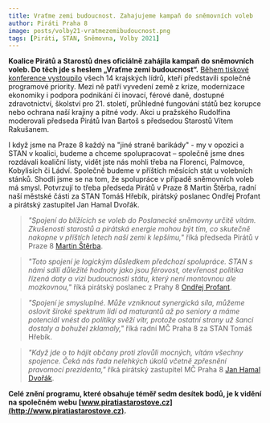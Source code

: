 ```yaml
---
title: Vraťme zemi budoucnost. Zahajujeme kampaň do sněmovních voleb
author: Piráti Praha 8
image: posts/volby21-vratmezemibudoucnost.png
tags: [Piráti, STAN, Sněmovna, Volby 2021]
---
```


**Koalice Pirátů a Starostů dnes oficiálně zahájila kampaň do sněmovních voleb. Do těch jde s heslem „Vraťme zemi budoucnost“.** [Během tiskové konference vystoupilo](https://www.facebook.com/ceska.piratska.strana/videos/2897856157132767) všech 14 krajských lídrů, kteří představili společné programové priority. Mezi ně patří vyvedení země z krize, modernizace ekonomiky i podpora podnikání či inovací, férové daně, dostupné zdravotnictví, školství pro 21. století, průhledné fungování států bez korupce nebo ochrana naší krajiny a pitné vody. Akci u pražského Rudolfina moderovali předseda Pirátů Ivan Bartoš s předsedou Starostů Vítem Rakušanem.

I když jsme na Praze 8 každý na "jiné straně barikády" - my v opozici a STAN v koalici, budeme a chceme spolupracovat – společně jsme dnes rozdávali koaliční listy, vidět jste nás mohli třeba na Florenci, Palmovce, Kobylisích či Ládví. Společně budeme v příštích měsících stát u volebních stánků. Shodli jsme se na tom, že spolupráce v případě sněmovních voleb má smysl. Potvrzují to třeba předseda Pirátů v Praze 8 Martin Štěrba, radní naší městské části za STAN Tomáš Hřebík, pirátský poslanec Ondřej Profant a pirátský zastupitel Jan Hamal Dvořák. 

>*"Spojení do blížících se voleb do Poslanecké sněmovny určitě vítám. Zkušenosti starostů a pirátská energie mohou být tím, co skutečně nakopne v příštích letech naší zemi k lepšímu,"* říká předseda Pirátů v Praze 8 [Martin Štěrba](https://praha8.pirati.cz/lide/martin-sterba.html).

>*"Toto spojení je logickým důsledkem předchozí spolupráce. STAN s námi sdílí důležité hodnoty jako jsou férovost, otevřenost politika řízená daty a vizi budoucnosti státu, který není montovnou ale mozkovnou,"* říká pirátský poslanec z Prahy 8 [Ondřej Profant](https://praha8.pirati.cz/lide/ondrej-profant.html).

>*"Spojení je smysluplné. Může vzniknout synergická síla, můžeme oslovit široké spektrum lidí od maturantů až po seniory a máme potenciál vnést do politiky svěží vítr, protože ostatní strany už šanci dostaly a bohužel zklamaly,"* říká radní MČ Praha 8 za STAN Tomáš Hřebík. 

>*"Když jde o to hájit občany proti zlovůli mocných, vítám všechny spojence. Čeká nás řada nelehkých úkolů včetně zpřesnění pravomocí prezidenta,"* říká pirátský zastupitel MČ Praha 8 [Jan Hamal Dvořák](https://praha8.pirati.cz/lide/jan-hamal-dvorak.html). 

**Celé znění programu, které obsahuje téměř sedm desítek bodů, je k vidění na společném webu [www.piratiastarostove.cz](http://www.piratiastarostove.cz).**
